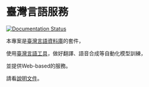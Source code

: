# 臺灣言語服務

[![Documentation Status](https://readthedocs.org/projects/tai5-uan5-gian5-gi2-hok8-bu7/badge/?version=latest)](https://readthedocs.org/projects/tai5-uan5-gian5-gi2-hok8-bu7/?badge=latest)

本專案是[臺灣言語資料庫](https://github.com/sih4sing5hong5/tai5-uan5_gian5-gi2_tsu1-liau7-khoo3)的套件，

使用[臺灣言語工具](https://github.com/sih4sing5hong5/tai5-uan5_gian5-gi2_kang1-ku7)，做好翻譯、語音合成等自動化模型訓練，

並提供Web-based的服務。

請看[說明文件](http://tai5-uan5-gian5-gi2-hok8-bu7.readthedocs.org/zh_TW/latest/)。
